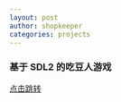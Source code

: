 ```yaml
---
layout: post
author: shopkeeper
categories: projects
---
```


### 基于 SDL2 的吃豆人游戏

[点击跳转](https://cn-shopkeeper.github.io/projects/Pacman-SDL2/Pacman.html)
